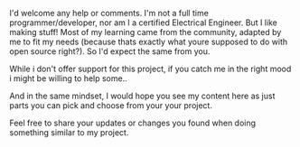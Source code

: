 I'd welcome any help or comments. 
I'm not a full time programmer/developer, nor am I a certified Electrical Engineer. But I like making stuff!
Most of my learning came from the community, adapted by me to fit my needs (because thats exactly what youre
supposed to do with open source right?).
So I'd expect the same from you. 

While i don't offer support for this project, if you catch me in the right mood i might be willing to help some.. 

And in the same mindset, I would hope you see my content here as just parts you can pick and choose from your your project.

Feel free to share your updates or changes you found when doing something similar to my project.
